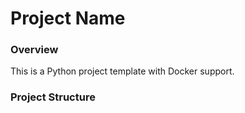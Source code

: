 # Project Name

### Overview

This is a Python project template with Docker support.

### Project Structure
